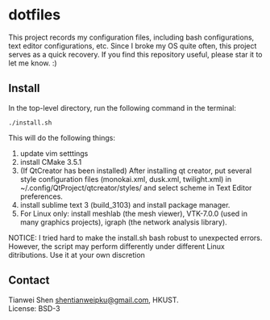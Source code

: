 dotfiles
================
This project records my configuration files, including bash configurations, text editor configurations, etc. Since I broke my OS quite often, this project serves as a quick recovery. If you find this repository useful, please star it to let me know. :)

Install
----------------
In the top-level directory, run the following command in the terminal:

    ./install.sh

This will do the following things:  
1. update vim setttings  
2. install CMake 3.5.1  
3. (If QtCreator has been installed) After installing qt creator, put several style configuration files (monokai.xml, dusk.xml, twilight.xml) in ~/.config/QtProject/qtcreator/styles/ and select scheme in Text Editor preferences.  
4. install sublime text 3 (build_3103) and install package manager.  
5. For Linux only: install meshlab (the mesh viewer), VTK-7.0.0 (used in many 
graphics projects), igraph (the network analysis library).     

NOTICE: I tried hard to make the install.sh bash robust to unexpected errors. 
However, the script may perform differently under different Linux ditributions. 
Use it at your own discretion

Contact
----------------
Tianwei Shen <shentianweipku@gmail.com>, HKUST.  
License: BSD-3
